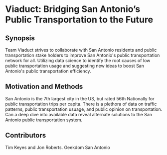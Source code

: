 # Viaduct: Bridging San Antonio’s Public Transportation to the Future
## Synopsis

Team Viaduct strives to collaborate with San Antonio residents and public transportation stake holders to improve San Antonio's public transportation network for all.  Utilizing data science to identify the root causes of low public transportation usage and suggesting new ideas to boost San Antonio's public transportation efficiency.   

## Motivation and Methods

San Antonio is the 7th largest city in the US, but rated 56th Nationally for public transportation trips per capita.  There is a plethora of data on traffic patterns, public transportation usuage, and public opinion on transportation.  Can a deep dive into available data reveal alternate solutions to the San Antonio public transportation system.  

## Contributors

Tim Keyes and Jon Roberts.  Geekdom San Antonio
